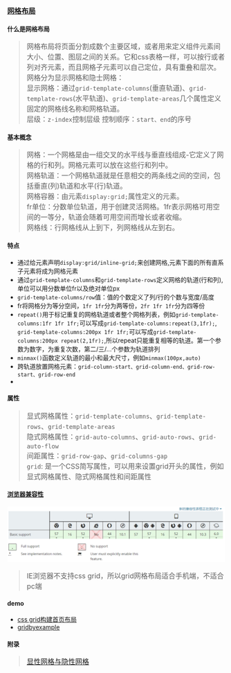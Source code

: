 <style>
blockquote{font-size:16px;}
</style>


### [网格布局](https://developer.mozilla.org/en-US/docs/Web/CSS/CSS_Grid_Layout)

#### 什么是网格布局

>网格布局将页面分割成数个主要区域，或者用来定义组件元素间大小、位置、图层之间的关系。它和css表格一样，可以按行或者列对齐元素，而且网格子元素可以自己定位，具有重叠和层次。网格分为显示网格和隐士网格：<br/>
>显示网格：通过`grid-template-columns`(垂直轨道)、`grid-template-rows`(水平轨道)、`grid-template-areas`几个属性定义固定的网格线名称和网格轨道。<br/>
>层级：`z-index`控制层级
>控制顺序：`start、end`的序号

#### 基本概念
>网格：一个网格是由一组交叉的水平线与垂直线组成-它定义了网格的行和列。网格元素可以放在这些行和列中。<br/>
>网格轨道：一个网格轨道就是任意相交的两条线之间的空间，包括垂直(列)轨道和水平(行)轨道。<br/>
>网格容器：由元素`display:grid;`属性定义的元素。<br/>
>fr单位：分数单位轨道，用于创建灵活网格。1fr表示网格可用空间的一等分，轨道会随着可用空间而增长或者收缩。<br/>
>网格线：行网格线从上到下，列网格线从左到右。<br/>

#### 特点

* 通过给元素声明`display:grid/inline-grid;`来创建网格,元素下面的所有直系子元素将成为网格元素
* 通过`grid-template-columns`和`grid-template-rows`定义网格的轨道(行和列),单位可以用分数单位fr以及绝对单位px
* `grid-template-columns/row`值：值的个数定义了列/行的个数与宽度/高度
* fr将网格分为等分空间，`1fr 1fr`分为两等份，`2fr 1fr 1fr`分为四等份
* `repeat()`用于标记重复的网格轨道或者整个网格列表，例如`grid-template-columns:1fr 1fr 1fr;`可以写成`grid-template-columns:repeat(3,1fr);`, `grid-template-columns:200px 1fr 1fr;`可以写成`grid-template-columns:200px repeat(2,1fr);`,所以repeat只能重复相等的轨道。第一个参数为数字，为重复次数，第二/三/...个参数为轨道排列
* `minmax()`函数定义轨道的最小和最大尺寸，例如`minmax(100px,auto)`
* 跨轨道放置网格元素：`grid-column-start、grid-column-end、grid-row-start、grid-row-end`
* 

#### 属性

>显式网格属性：`grid-template-columns`、`grid-template-rows`、`grid-template-areas`<br/>
>隐式网格属性：`grid-auto-columns`、`grid-auto-rows`、`grid-auto-flow`<br/>
>间距属性：`grid-row-gap`、`grid-columns-gap`<br/>
>`grid`: 是一个CSS简写属性，可以用来设置grid开头的属性，例如显式网格属性、隐式网格属性和间距属性


#### [浏览器兼容性](https://developer.mozilla.org/zh-CN/docs/Web/CSS/grid)

![avatar](./imgs/grid-1.png)

>IE浏览器不支持css grid，所以grid网格布局适合手机端，不适合pc端


#### demo

* [css grid构建首页布局](https://zhuanlan.zhihu.com/p/33033110)
* [gridbyexample](https://gridbyexample.com/examples/)


#### 附录

>[显性网格与隐性网格](https://www.w3cplus.com/css3/difference-explicit-implicit-grids.html)
